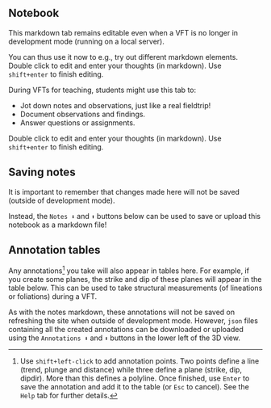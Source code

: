 ## Notebook

This markdown tab remains editable even when a VFT is no longer in development mode (running on a local server). 

You can thus use it now to e.g., try out different markdown elements. Double click to edit and enter your thoughts (in markdown). Use `shift+enter` to finish editing.

During VFTs for teaching, students might use this tab to:

- Jot down notes and observations, just like a real fieldtrip!
- Document observations and findings.
- Answer questions or assignments.

Double click to edit and enter your thoughts (in markdown). Use `shift+enter` to finish editing.

## Saving notes

It is important to remember that changes made here will not be saved (outside of development mode). 

Instead, the `Notes ⬇` and `⬆` buttons below can be used to save or upload this notebook as a markdown file!

## Annotation tables

Any annotations[^1] you take will also appear in tables here. For example, if you create some planes, the strike and dip of these planes will appear in the table below. This can be used to take structural measurements (of lineations or foliations) during a VFT.

As with the notes markdown, these annotations will not be saved on refreshing the site when outside of development mode. However, `json` files containing all the created annotations can be downloaded or uploaded using the `Annotations ⬇` and `⬆` buttons in the lower left of the 3D view.

[^1]: Use `shift+left-click` to add annotation points. Two points define a line (trend, plunge and distance) while three define a plane (strike, dip, dipdir). More than this defines a polyline. Once finished, use `Enter` to save the annotation and add it to the table (or `Esc` to cancel). See the `Help` tab for further details.
